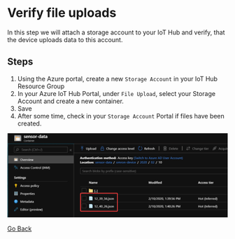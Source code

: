 # Verify file uploads

In this step we will attach a storage account to your IoT Hub and verify, that the device uploads data to this account.

## Steps

1. Using the Azure portal, create a new `Storage Account` in your IoT Hub Resource Group
1. In your Azure IoT Hub Portal, under `File Upload`, select your Storage Account and create a new container.
1. Save
1. After some time, check in your `Storage Account` Portal if files have been created.

![storage account container](../../img/storage_account_container.png)


[Go Back](../device-client-iothub.md)
